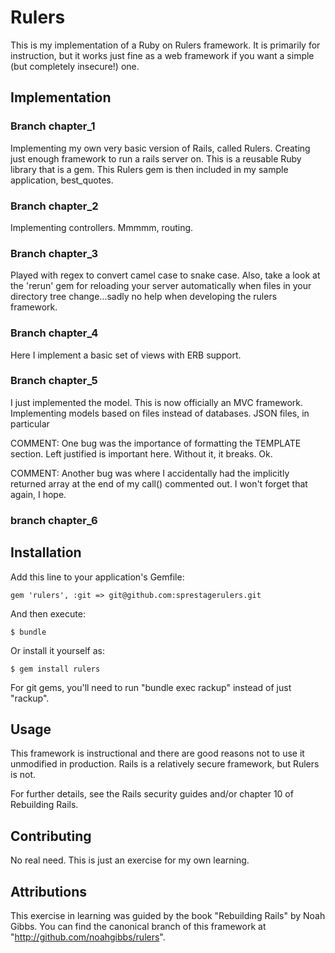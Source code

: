 # Rulers

This is my implementation of a Ruby on Rulers framework.  It is primarily for instruction, but it works just fine as a web framework if you want a simple (but completely insecure!) one.


## Implementation

### Branch chapter_1

Implementing my own very basic version of Rails, called Rulers.  Creating just enough framework to run a rails server on.  This is a reusable Ruby library that is a gem.  This Rulers gem is then included in my sample application, best_quotes.

### Branch chapter_2

Implementing controllers.  Mmmmm, routing.

### Branch chapter_3

Played with regex to convert camel case to snake case.  Also, take a look at the 'rerun' gem for reloading your server automatically when files in your directory tree change...sadly no help when developing the rulers framework.

### Branch chapter_4

Here I implement a basic set of views with ERB support.

### Branch chapter_5

I just implemented the model.  This is now officially an MVC framework.
Implementing models based on files instead of databases.  JSON files, in particular

COMMENT: One bug was the importance of formatting the TEMPLATE section.  Left justified
is important here.  Without it, it breaks.  Ok.

COMMENT: Another bug was where I accidentally had the implicitly returned array at the end of my call() commented out.  I won't forget that again, I hope.

### branch chapter_6


## Installation

Add this line to your application's Gemfile:

    gem 'rulers', :git => git@github.com:sprestagerulers.git

And then execute:

    $ bundle

Or install it yourself as:

    $ gem install rulers

For git gems, you'll need to run "bundle exec rackup" instead of just
"rackup".


## Usage

This framework is instructional and there are good reasons not to use
it unmodified in production.  Rails is a relatively secure framework,
but Rulers is not.

For further details, see the Rails security guides and/or chapter 10
of Rebuilding Rails.


## Contributing

No real need.  This is just an exercise for my own learning.


## Attributions

This exercise in learning was guided by the book "Rebuilding Rails" by Noah Gibbs.  You can find the canonical branch of this framework at "http://github.com/noahgibbs/rulers".


